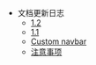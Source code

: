 - 文档更新日志
  - [1.2](/log/#12)
  - [1.1](/log/#11)
  - [Custom navbar](/guide/#js)
  - [注意事项](/guide/#hello)